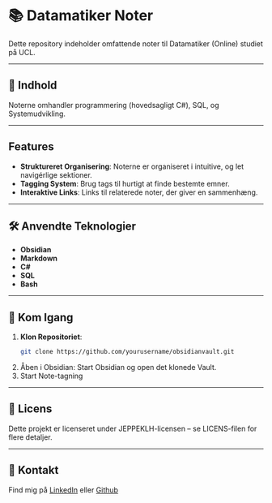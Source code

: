 	
# 📚 Datamatiker Noter

Dette repository indeholder omfattende noter til Datamatiker (Online) studiet på UCL.

---

## 🚀 Indhold

Noterne omhandler programmering (hovedsagligt C#), SQL, og Systemudvikling.

---

## Features

- **Struktureret Organisering**: Noterne er organiseret i intuitive, og let navigérlige sektioner.
- **Tagging System**: Brug tags til hurtigt at finde bestemte emner. 
- **Interaktive Links**:  Links til relaterede noter, der giver en sammenhæng.

---

## 🛠️ Anvendte Teknologier

- **Obsidian**
- **Markdown**
- **C#**
- **SQL**
- **Bash** 

---

## 📌 Kom Igang

1. **Klon Repositoriet**:
   ```bash
   git clone https://github.com/yourusername/obsidianvault.git
   ```
2. Åben i Obsidian: Start Obsidian og open det klonede Vault.
3. Start Note-tagning

---

## 📄 Licens
Dette projekt er licenseret under JEPPEKLH-licensen – se LICENS-filen for flere detaljer.

---
## 💬 Kontakt
Find mig på [LinkedIn](www.linkedn.dk) eller [Github](www.github.com/jeppeklh)
